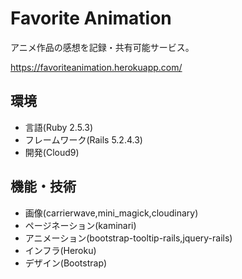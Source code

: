 # Favorite Animation

アニメ作品の感想を記録・共有可能サービス。

https://favoriteanimation.herokuapp.com/


## 環境

* 言語(Ruby 2.5.3)
* フレームワーク(Rails 5.2.4.3)
* 開発(Cloud9)

## 機能・技術

* 画像(carrierwave,mini_magick,cloudinary)
* ページネーション(kaminari)
* アニメーション(bootstrap-tooltip-rails,jquery-rails)
* インフラ(Heroku)
* デザイン(Bootstrap)